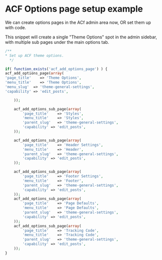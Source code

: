 
# ACF Options page setup example

We can create options pages in the ACf admin area now, OR set them up with code.

This snippet will create a single "Theme Options" spot in the admin sidebar, with multiple sub pages under the main 
options tab.

```php
/**
* Set up ACF theme options.
  */

if( function_exists('acf_add_options_page') ) {
acf_add_options_page(array(
'page_title'    => 'Theme Options',
'menu_title'    => 'Theme Options',
'menu_slug'  => 'theme-general-settings',
'capability' => 'edit_posts',

    ));

	acf_add_options_sub_page(array(
		'page_title'    => 'Styles',
		'menu_title'    => 'Styles',
		'parent_slug'   => 'theme-general-settings',
		'capability' => 'edit_posts',
	));

	acf_add_options_sub_page(array(
        'page_title'    => 'Header Settings',
        'menu_title'    => 'Header',
        'parent_slug'   => 'theme-general-settings',
        'capability' => 'edit_posts',
    ));

    acf_add_options_sub_page(array(
        'page_title'    => 'Footer Settings',
        'menu_title'    => 'Footer',
        'parent_slug'   => 'theme-general-settings',
        'capability' => 'edit_posts',
    ));
    acf_add_options_sub_page(array(
        'page_title'    => 'Page Defaults',
        'menu_title'    => 'Page Defaults',
        'parent_slug'   => 'theme-general-settings',
        'capability' => 'edit_posts',
    ));
    acf_add_options_sub_page(array(
        'page_title'    => 'Tracking Code',
        'menu_title'    => 'Tracking Code',
        'parent_slug'   => 'theme-general-settings',
        'capability' => 'edit_posts',
    ));
}

```